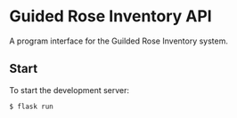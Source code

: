 # Guided Rose Inventory API

A program interface for the Guilded Rose Inventory system.

## Start

To start the development server:

`$ flask run`